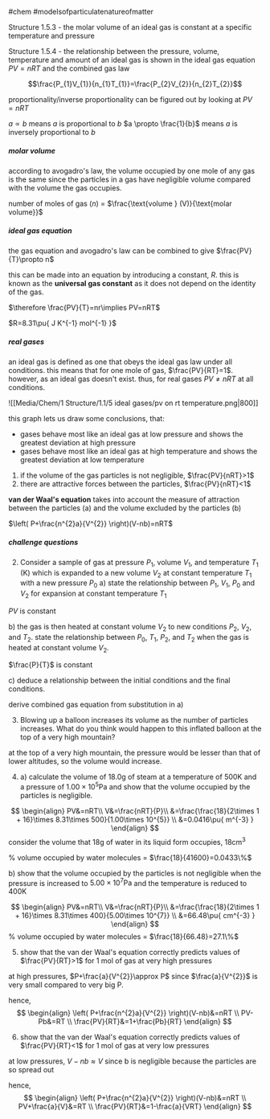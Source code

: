 #chem #modelsofparticulatenatureofmatter

Structure 1.5.3 - the molar volume of an ideal gas is constant at a specific temperature and pressure

Structure 1.5.4 - the relationship between the pressure, volume, temperature and amount of an ideal gas is shown in the ideal gas equation $PV=nRT$ and the combined gas law

$$\frac{P_{1}V_{1}}{n_{1}T_{1}}=\frac{P_{2}V_{2}}{n_{2}T_{2}}$$

proportionality/inverse proportionality can be figured out by looking at $PV=nRT$

$a\propto b$ means $a$ is proportional to $b$
$a \propto \frac{1}{b}$ means $a$ is inversely proportional to $b$

##### molar volume

according to avogadro's law, the volume occupied by one mole of any gas is the same since the particles in a gas have negligible volume compared with the volume the gas occupies.

number of moles of gas ($n$) = $\frac{\text{volume } (V)}{\text{molar volume}}$

##### ideal gas equation
the gas equation and avogadro's law can be combined to give $\frac{PV}{T}\propto n$

this can be made into an equation by introducing a constant, $R$. this is known as the **universal gas constant** as it does not depend on the identity of the gas.

$\therefore \frac{PV}{T}=nr\implies PV=nRT$

$R=8.31\pu{ J K^{-1} mol^{-1} }$

##### real gases
an ideal gas is defined as one that obeys the ideal gas law under all conditions. this means that for one mole of gas, $\frac{PV}{RT}=1$. however, as an ideal gas doesn't exist. thus, for real gases $PV≠nRT$ at all conditions. 

![[Media/Chem/1 Structure/1.1/5 ideal gases/pv on rt temperature.png|800]]

this graph lets us draw some conclusions, that:
- gases behave most like an ideal gas at low pressure and shows the greatest deviation at high pressure
- gases behave most like an ideal gas at high temperature and shows the greatest deviation at low temperature

1. if the volume of the gas particles is not negligible, $\frac{PV}{nRT}>1$
2. there are attractive forces between the particles, $\frac{PV}{nRT}<1$

**van der Waal's equation** takes into account the measure of attraction between the particles (a) and the volume excluded by the particles (b)

$\left( P+\frac{n^{2}a}{V^{2}} \right)(V-nb)=nRT$ 

##### challenge questions
2. Consider a sample of gas at pressure $P_1$, volume $V_1$, and temperature $T_1$ (K) which is expanded to a new volume $V_2$ at constant temperature $T_1$ with a new pressure $P_0$
a) state the relationship between $P_1$, $V_1$, $P_0$ and $V_2$ for expansion at constant temperature $T_1$

$PV$ is constant

b) the gas is then heated at constant volume $V_2$ to new conditions $P_2$, $V_2$, and $T_2$. state the relationship between $P_0$, $T_1$, $P_2$, and $T_2$ when the gas is heated at constant volume $V_2$.

$\frac{P}{T}$ is constant

c) deduce a relationship between the initial conditions and the final conditions.

derive combined gas equation from substitution in a)

3. Blowing up a balloon increases its volume as the number of particles increases. What do you think would happen to this inflated balloon at the top of a very high mountain?

at the top of a very high mountain, the pressure would be lesser than that of lower altitudes, so the volume would increase.

4. a) calculate the volume of $18.0\text{g}$ of steam at a temperature of $500\text{K}$ and a pressure of $1.00 \times 10^{5}\text{Pa}$ and show that the volume occupied by the particles is negligible.

$$
\begin{align}
PV&=nRT\\
V&=\frac{nRT}{P}\\
&=\frac{\frac{18}{2\times 1 + 16}\times 8.31\times 500}{1.00\times 10^{5}} \\
&=0.0416\pu{ m^{-3} }
\end{align}
$$
consider the volume that 18g of water in its liquid form occupies, 18cm$^3$

% volume occupied by water molecules = $\frac{18}{41600}=0.0433\%$

b) show that the volume occupied by the particles is not negligible when the pressure is increased to $5.00\times 10^{7}\text{Pa}$ and the temperature is reduced to $400\text{K}$

$$
\begin{align}
PV&=nRT\\
V&=\frac{nRT}{P}\\
&=\frac{\frac{18}{2\times 1 + 16}\times 8.31\times 400}{5.00\times 10^{7}} \\
&=66.48\pu{ cm^{-3} }
\end{align}
$$
% volume occupied by water molecules = $\frac{18}{66.48}=27.1\%$

5. show that the van der Waal's equation correctly predicts values of $\frac{PV}{RT}>1$ for 1 mol of gas at very high pressures

at high pressures, $P+\frac{a}{V^{2}}\approx P$ since $\frac{a}{V^{2}}$ is very small compared to very big P.

hence,
$$
\begin{align}
\left( P+\frac{n^{2}a}{V^{2}} \right)(V-nb)&=nRT \\
PV-Pb&=RT \\
\frac{PV}{RT}&=1+\frac{Pb}{RT}
\end{align}
$$

6. show that the van der Waal's equation correctly predicts values of $\frac{PV}{RT}<1$ for 1 mol of gas at very low pressures

at low pressures, $V-nb\approx V$ since b is negligible because the particles are so spread out

hence,
$$
\begin{align}
\left( P+\frac{n^{2}a}{V^{2}} \right)(V-nb)&=nRT \\
PV+\frac{a}{V}&=RT \\
\frac{PV}{RT}&=1-\frac{a}{VRT}
\end{align}
$$